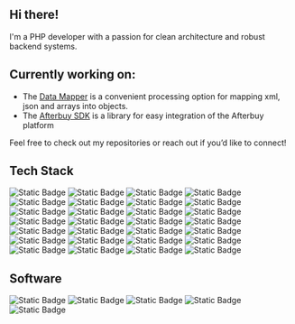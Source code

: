 ## Hi there!

I'm a PHP developer with a passion for clean architecture and robust backend systems.

## Currently working on:
- The [Data Mapper](https://github.com/wundii/data-mapper) is a convenient processing option for mapping xml, json and arrays into objects.
- The [Afterbuy SDK](https://github.com/wundii/afterbuy-sdk) is a library for easy integration of the Afterbuy platform

Feel free to check out my repositories or reach out if you’d like to connect!

## Tech Stack
![Static Badge](https://img.shields.io/badge/Argo-EF7B4D?style=for-the-badge&logo=argo&labelColor=black)
![Static Badge](https://img.shields.io/badge/Bootstrap-7952B3?style=for-the-badge&logo=bootstrap&labelColor=black)
![Static Badge](https://img.shields.io/badge/Composer-885630?style=for-the-badge&logo=composer&labelColor=black)
![Static Badge](https://img.shields.io/badge/Docker-2496ED?style=for-the-badge&logo=docker&labelColor=black)
![Static Badge](https://img.shields.io/badge/Doctrine-FC6A31?style=for-the-badge&logo=doctrine&labelColor=black)
![Static Badge](https://img.shields.io/badge/Flask-FFFFFF?style=for-the-badge&logo=flask&labelColor=black)
![Static Badge](https://img.shields.io/badge/Github_Actions-2088FF?style=for-the-badge&logo=githubactions&labelColor=black)
![Static Badge](https://img.shields.io/badge/Json_Web_Token-FFFFFF?style=for-the-badge&logo=jsonwebtokens&labelColor=black)
![Static Badge](https://img.shields.io/badge/Laravel-FF2D20?style=for-the-badge&logo=laravel&labelColor=black)
![Static Badge](https://img.shields.io/badge/Linux-FCC624?style=for-the-badge&logo=linux&labelColor=black)
![Static Badge](https://img.shields.io/badge/Mermaid-FF3670?style=for-the-badge&logo=mermaid&labelColor=black)
![Static Badge](https://img.shields.io/badge/MySQL-4479A1?style=for-the-badge&logo=mysql&labelColor=black)
![Static Badge](https://img.shields.io/badge/NPM-CB3837?style=for-the-badge&logo=npm&labelColor=black)
![Static Badge](https://img.shields.io/badge/NestJs-E0234E?style=for-the-badge&logo=nestjs&labelColor=black)
![Static Badge](https://img.shields.io/badge/Nginx-009639?style=for-the-badge&logo=nginx&labelColor=black)
![Static Badge](https://img.shields.io/badge/NodeJs-5FA04E?style=for-the-badge&logo=nodedotjs&labelColor=black)
![Static Badge](https://img.shields.io/badge/OAS3-6BA539?style=for-the-badge&logo=openapiinitiative&labelColor=black)
![Static Badge](https://img.shields.io/badge/PHP-777BB4?style=for-the-badge&logo=php&labelColor=black)
![Static Badge](https://img.shields.io/badge/PostgreSQL-4169E1?style=for-the-badge&logo=postgresql&labelColor=black)
![Static Badge](https://img.shields.io/badge/Python-3776AB?style=for-the-badge&logo=python&labelColor=black)
![Static Badge](https://img.shields.io/badge/RabbitMQ-%23FF6600?style=for-the-badge&logo=rabbitmq&labelColor=black)
![Static Badge](https://img.shields.io/badge/Redis-FF4438?style=for-the-badge&logo=redis&labelColor=black)
![Static Badge](https://img.shields.io/badge/SASS-CC6699?style=for-the-badge&logo=sass&labelColor=black)
![Static Badge](https://img.shields.io/badge/Stimulus-77E8B9?style=for-the-badge&logo=stimulus&labelColor=black)
![Static Badge](https://img.shields.io/badge/Symfony-ffffff?style=for-the-badge&logo=symfony&labelColor=black)
![Static Badge](https://img.shields.io/badge/TypeScript-3178C6?style=for-the-badge&logo=typescript&labelColor=black)
![Static Badge](https://img.shields.io/badge/Webpack-8DD6F9?style=for-the-badge&logo=webpack&labelColor=black)
![Static Badge](https://img.shields.io/badge/Yarn-2C8EBB?style=for-the-badge&logo=yarn&labelColor=black)

## Software
![Static Badge](https://img.shields.io/badge/Atlassian-000000?style=for-the-badge&logo=atlassian&labelColor=0052CC)
![Static Badge](https://img.shields.io/badge/Jenkins-000000?style=for-the-badge&logo=jenkins&labelColor=white)
![Static Badge](https://img.shields.io/badge/PHPStorm-000000?style=for-the-badge&logo=phpstorm&labelColor=777BB4)
![Static Badge](https://img.shields.io/badge/Portainer-000000?style=for-the-badge&logo=portainer&labelColor=white)
![Static Badge](https://img.shields.io/badge/WebStorm-000000?style=for-the-badge&logo=webstorm&labelColor=2771E8)






